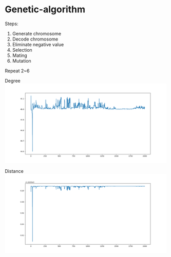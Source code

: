 # Genetic-algorithm

Steps:
1. Generate chromosome
2. Decode chromosome
3. Eliminate negative value
4. Selection
5. Mating
6. Mutation

Repeat 2~6 


Degree
![alt text](https://github.com/autumn192837465/Genetic-algorithm/blob/master/Degree.png)


Distance
![alt text](https://github.com/autumn192837465/Genetic-algorithm/blob/master/Distance.png)
